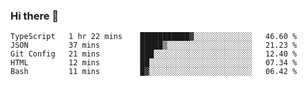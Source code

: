 ### Hi there 👋

<!--START_SECTION:waka-->
```text
TypeScript   1 hr 22 mins    ███████████▓░░░░░░░░░░░░░   46.60 % 
JSON         37 mins         █████▒░░░░░░░░░░░░░░░░░░░   21.23 % 
Git Config   21 mins         ███░░░░░░░░░░░░░░░░░░░░░░   12.40 % 
HTML         12 mins         ██░░░░░░░░░░░░░░░░░░░░░░░   07.34 % 
Bash         11 mins         █▓░░░░░░░░░░░░░░░░░░░░░░░   06.42 % 
```
<!--END_SECTION:waka-->

<!--
**arlenxuzj/arlenxuzj** is a ✨ _special_ ✨ repository because its `README.md` (this file) appears on your GitHub profile.

Here are some ideas to get you started:

- 🔭 I’m currently working on ...
- 🌱 I’m currently learning ...
- 👯 I’m looking to collaborate on ...
- 🤔 I’m looking for help with ...
- 💬 Ask me about ...
- 📫 How to reach me: ...
- 😄 Pronouns: ...
- ⚡ Fun fact: ...
-->

